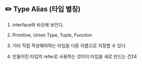 ## :pencil2: Type Alias (타입 별칭)

1. interface와 비슷해 보인다.

2. Primitive, Union Type, Tuple, Function

3. 기타 직접 작성해야하는 타입을 다른 이름으로 지정할 수 있다.

4. 만들어진 타입의 refer로 사용하는 것이지 타입을 새로 만드는 건24